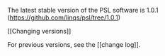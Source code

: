 The latest stable version of the PSL software is 1.0.1 (https://github.com/linqs/psl/tree/1.0.1)

[[Changing versions]]

For previous versions, see the [[change log]].